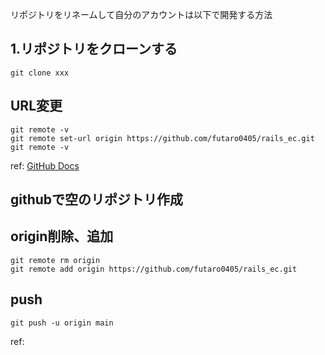 リポジトリをリネームして自分のアカウントは以下で開発する方法
## 1.リポジトリをクローンする
```
git clone xxx
```
## URL変更
```
git remote -v
git remote set-url origin https://github.com/futaro0405/rails_ec.git
git remote -v
```
ref:
[GitHub Docs](https://docs.github.com/ja/get-started/getting-started-with-git/managing-remote-repositories#changing-a-remote-repositorys-url)
## githubで空のリポジトリ作成

## origin削除、追加
```
git remote rm origin
git remote add origin https://github.com/futaro0405/rails_ec.git
```
## push
```
git push -u origin main
```
ref:
